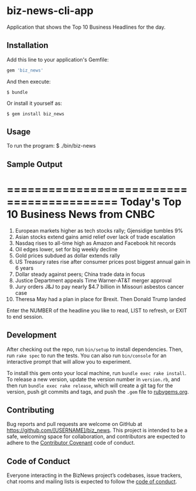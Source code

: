 # biz-news-cli-app
Application that shows the Top 10 Business Headlines for the day. 

## Installation

Add this line to your application's Gemfile:

```ruby
gem 'biz_news'
```

And then execute:

    $ bundle

Or install it yourself as:

    $ gem install biz_news

## Usage

To run the program:
    $ ./bin/biz-news


## Sample Output

==========================================
Today's Top 10 Business News from CNBC
==========================================
1. European markets higher as tech stocks rally; Gjensidige tumbles 9%
2. Asian stocks extend gains amid relief over lack of trade escalation
3. Nasdaq rises to all-time high as Amazon and Facebook hit records
4. Oil edges lower, set for big weekly decline
5. Gold prices subdued as dollar extends rally
6. US Treasury rates rise after consumer prices post biggest annual gain in 6 years
7. Dollar steady against peers; China trade data in focus
8. Justice Department appeals Time Warner-AT&T merger approval
9. Jury orders J&J to pay nearly $4.7 billion in Missouri asbestos cancer case
10. Theresa May had a plan in place for Brexit. Then Donald Trump landed 

Enter the NUMBER of the headline you like to read, LIST to refresh, or EXIT to end session.

## Development

After checking out the repo, run `bin/setup` to install dependencies. Then, run `rake spec` to run the tests. You can also run `bin/console` for an interactive prompt that will allow you to experiment.

To install this gem onto your local machine, run `bundle exec rake install`. To release a new version, update the version number in `version.rb`, and then run `bundle exec rake release`, which will create a git tag for the version, push git commits and tags, and push the `.gem` file to [rubygems.org](https://rubygems.org).

## Contributing

Bug reports and pull requests are welcome on GitHub at https://github.com/[USERNAME]/biz_news. This project is intended to be a safe, welcoming space for collaboration, and contributors are expected to adhere to the [Contributor Covenant](http://contributor-covenant.org) code of conduct.

## Code of Conduct

Everyone interacting in the BizNews project’s codebases, issue trackers, chat rooms and mailing lists is expected to follow the [code of conduct](https://github.com/[USERNAME]/biz_news/blob/master/CODE_OF_CONDUCT.md).

